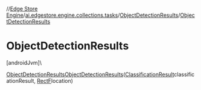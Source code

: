 //[Edge Store Engine](../../../index.md)/[ai.edgestore.engine.collections.tasks](../index.md)/[ObjectDetectionResults](index.md)/[ObjectDetectionResults](-object-detection-results.md)

# ObjectDetectionResults

[androidJvm]\

[ObjectDetectionResults](index.md)[ObjectDetectionResults](-object-detection-results.md)([ClassificationResult](../-classification-result/index.md)classificationResult, [RectF](https://developer.android.com/reference/kotlin/android/graphics/RectF.html)location)
